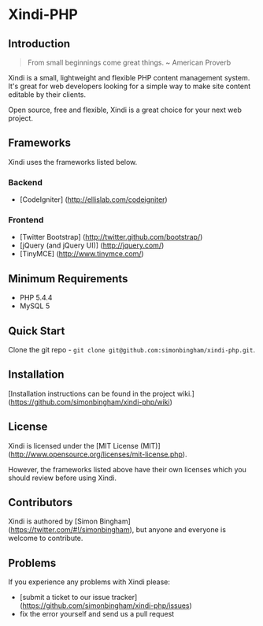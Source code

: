 # Xindi-PHP

## Introduction

> From small beginnings come great things. ~ American Proverb

Xindi is a small, lightweight and flexible PHP content management system. It's great for web developers looking for a simple way to make site content editable by their clients.

Open source, free and flexible, Xindi is a great choice for your next web project.

## Frameworks

Xindi uses the frameworks listed below.

### Backend

* [CodeIgniter] (http://ellislab.com/codeigniter)

### Frontend

* [Twitter Bootstrap] (http://twitter.github.com/bootstrap/)
* [jQuery (and jQuery UI)] (http://jquery.com/)
* [TinyMCE] (http://www.tinymce.com/)

## Minimum Requirements

* PHP 5.4.4
* MySQL 5

## Quick Start

Clone the git repo - `git clone git@github.com:simonbingham/xindi-php.git`.

## Installation

[Installation instructions can be found in the project wiki.] (https://github.com/simonbingham/xindi-php/wiki)

## License

Xindi is licensed under the [MIT License (MIT)] (http://www.opensource.org/licenses/mit-license.php).

However, the frameworks listed above have their own licenses which you should review before using Xindi.

## Contributors

Xindi is authored by [Simon Bingham] (https://twitter.com/#!/simonbingham), but anyone and everyone is welcome to contribute.

## Problems

If you experience any problems with Xindi please:

* [submit a ticket to our issue tracker] (https://github.com/simonbingham/xindi-php/issues)
* fix the error yourself and send us a pull request
